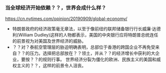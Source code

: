 ### 当全球经济开始依赖？？，世界会成什么样？
https://cn.nytimes.com/opinion/20190909/global-economy/
- 特朗普政府的经济政策毫无章法，以至于像前纽约联邦储备银行行长威廉·达德利(William Dudley)这样的人物都表示，美国的中央银行应将特朗普总统连任的前景视为对美国及世界经济的威胁。
- ？？对？泰航空管理层的胁迫明确表明，总部位于香港的跨国企业不再免受来自？？的压力。选择把总部放在？？领土，并从？？的经济增长中获利的大企业，要按？？的规则行事。
世界经济分裂为僵化的欧洲、民族主义的美国和威权主义的？？，这样的前景令人沮丧。